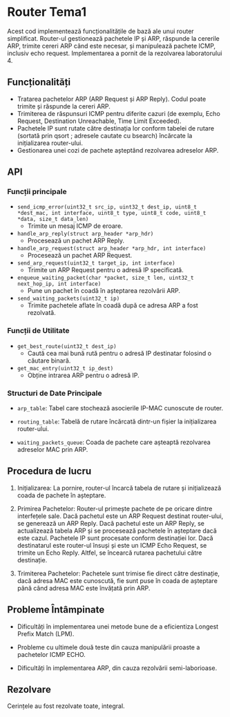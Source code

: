 # Router Tema1

Acest cod implementează funcționalitățile de bază ale unui router simplificat. Router-ul gestionează pachetele IP și ARP, răspunde la cererile ARP, trimite cereri ARP când este necesar, și manipulează pachete ICMP, inclusiv echo request. Implementarea a pornit de la rezolvarea laboratorului 4.

## Funcționalități

- Tratarea pachetelor ARP (ARP Request și ARP Reply). Codul poate trimite și răspunde la cereri ARP.
- Trimiterea de răspunsuri ICMP pentru diferite cazuri (de exemplu, Echo Request, Destination Unreachable, Time Limit Exceeded).
- Pachetele IP sunt rutate către destinația lor conform tabelei de rutare (sortată prin qsort ; adresele cautate cu bsearch) încărcate la inițializarea router-ului.
- Gestionarea unei cozi de pachete așteptând rezolvarea adreselor ARP.

## API

### Funcții principale

- `send_icmp_error(uint32_t src_ip, uint32_t dest_ip, uint8_t *dest_mac, int interface, uint8_t type, uint8_t code, uint8_t *data, size_t data_len)`
  - Trimite un mesaj ICMP de eroare.
- `handle_arp_reply(struct arp_header *arp_hdr)`
  - Procesează un pachet ARP Reply.
- `handle_arp_request(struct arp_header *arp_hdr, int interface)`
  - Procesează un pachet ARP Request.
- `send_arp_request(uint32_t target_ip, int interface)`
  - Trimite un ARP Request pentru o adresă IP specificată.
- `enqueue_waiting_packet(char *packet, size_t len, uint32_t next_hop_ip, int interface)`
  - Pune un pachet în coadă în așteptarea rezolvării ARP.
- `send_waiting_packets(uint32_t ip)`
  - Trimite pachetele aflate în coadă după ce adresa ARP a fost rezolvată.

### Funcții de Utilitate

- `get_best_route(uint32_t dest_ip)`
  - Caută cea mai bună rută pentru o adresă IP destinatar folosind o căutare binară.
- `get_mac_entry(uint32_t ip_dest)`
  - Obține intrarea ARP pentru o adresă IP.

### Structuri de Date Principale

- `arp_table`: Tabel care stochează asocierile IP-MAC cunoscute de router.

- `routing_table`: Tabelă de rutare încărcată dintr-un fișier la inițializarea router-ului.

- `waiting_packets_queue`: Coada de pachete care așteaptă rezolvarea adreselor MAC prin ARP.

## Procedura de lucru

1. Inițializarea: La pornire, router-ul încarcă tabela de rutare și inițializează coada de pachete în așteptare.

2. Primirea Pachetelor: 
Router-ul primește pachete de pe oricare dintre interfețele sale.
Dacă pachetul este un ARP Request destinat router-ului, se generează un ARP Reply.
Dacă pachetul este un ARP Reply, se actualizează tabela ARP și se procesează pachetele în așteptare dacă este cazul.
Pachetele IP sunt procesate conform destinației lor. Dacă destinatarul este router-ul însuși și este un ICMP Echo Request, se trimite un Echo Reply. Altfel, se încearcă rutarea pachetului către destinație.

3. Trimiterea Pachetelor: Pachetele sunt trimise fie direct către destinație, dacă adresa MAC este cunoscută, fie sunt puse în coada de așteptare până când adresa MAC este învățată prin ARP.

## Probleme Întâmpinate

- Dificultăți în implementarea unei metode bune de a eficientiza Longest Prefix Match (LPM).

- Probleme cu ultimele două teste din cauza manipulării proaste a pachetelor ICMP ECHO.

- Dificultăți în implementarea ARP, din cauza rezolvării semi-laborioase.

## Rezolvare

Cerințele au fost rezolvate toate, integral.
